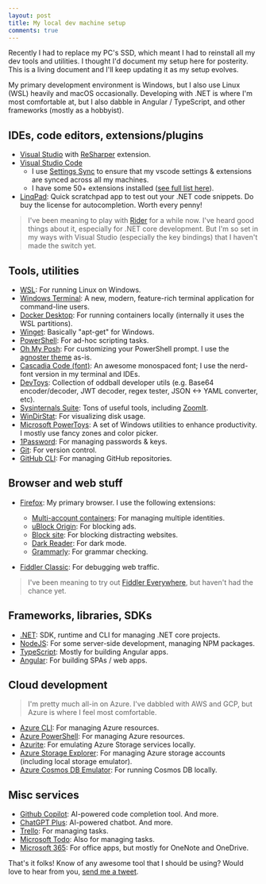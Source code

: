 ```yaml
---
layout: post
title: My local dev machine setup
comments: true
---
```


Recently I had to replace my PC's SSD, which meant I had to reinstall all my dev tools and utilities. I thought I'd document my setup here for posterity. This is a living document and I'll keep updating it as my setup evolves.

My primary development environment is Windows, but I also use Linux (WSL) heavily and macOS occasionally. Developing with .NET is where I'm most comfortable at, but I also dabble in Angular / TypeScript, and other frameworks (mostly as a hobbyist).

## IDEs, code editors, extensions/plugins

* [Visual Studio](https://visualstudio.microsoft.com/) with [ReSharper](https://www.jetbrains.com/resharper/) extension.
* [Visual Studio Code](https://code.visualstudio.com/)
  * I use [Settings Sync](https://code.visualstudio.com/docs/editor/settings-sync) to ensure that my vscode settings & extensions are synced across all my machines.
  * I have some 50+ extensions installed ([see full list here](https://gist.github.com/mithunshanbhag/ad7c4d02856eac62244ccaf37d29ea2c)).
* [LinqPad](https://www.linqpad.net/): Quick scratchpad app to test out your .NET code snippets. Do buy the license for autocompletion. Worth every penny!

> I've been meaning to play with [Rider](https://www.jetbrains.com/rider/) for a while now. I've heard good things about it, especially for .NET core development. But I'm so set in my ways with Visual Studio (especially the key bindings) that I haven't made the switch yet.

## Tools, utilities

* [WSL](https://docs.microsoft.com/en-us/windows/wsl/): For running Linux on Windows.
* [Windows Terminal](https://github.com/microsoft/terminal): A new, modern, feature-rich terminal application for command-line users.
* [Docker Desktop](https://www.docker.com/products/docker-desktop): For running containers locally (internally it uses the WSL partitions).
* [Winget](https://learn.microsoft.com/en-us/windows/package-manager/winget/): Basically "apt-get" for Windows.
* [PowerShell](https://learn.microsoft.com/en-us/powershell/scripting/install/installing-powershell?view=powershell-7.5): For ad-hoc scripting tasks.
* [Oh My Posh](https://ohmyposh.dev/): For customizing your PowerShell prompt. I use the [agnoster theme](https://ohmyposh.dev/docs/themes#agnoster) as-is.
* [Cascadia Code (font)](https://github.com/microsoft/cascadia-code): An awesome monospaced font; I use the nerd-font version in my terminal and IDEs.
* [DevToys](https://devtoys.app/): Collection of oddball developer utils (e.g. Base64 encoder/decoder, JWT decoder, regex tester, JSON <-> YAML converter, etc).
* [Sysinternals Suite](https://docs.microsoft.com/en-us/sysinternals/): Tons of useful tools, including [ZoomIt](https://learn.microsoft.com/en-us/sysinternals/downloads/zoomit).
* [WinDirStat](https://windirstat.net/): For visualizing disk usage.
* [Microsoft PowerToys](https://github.com/microsoft/PowerToys): A set of Windows utilities to enhance productivity. I mostly use fancy zones and color picker.
* [1Password](https://1password.com/): For managing passwords & keys.
* [Git](https://git-scm.com/): For version control.
* [GitHub CLI](https://cli.github.com/): For managing GitHub repositories.

## Browser and web stuff

* [Firefox](https://www.mozilla.org/en-US/firefox/new/): My primary browser. I use the following extensions:
  * [Multi-account containers](https://addons.mozilla.org/en-US/firefox/addon/multi-account-containers/): For managing multiple identities.
  * [uBlock Origin](https://addons.mozilla.org/en-US/firefox/addon/ublock-origin/): For blocking ads.
  * [Block site](https://addons.mozilla.org/en-US/firefox/addon/blocksite/): For blocking distracting websites.
  * [Dark Reader](https://addons.mozilla.org/en-US/firefox/addon/darkreader/): For dark mode.
  * [Grammarly](https://addons.mozilla.org/en-US/firefox/addon/grammarly-1/): For grammar checking.

* [Fiddler Classic](https://www.telerik.com/fiddler/fiddler-classic): For debugging web traffic.

> I've been meaning to try out [Fiddler Everywhere](https://www.telerik.com/fiddler/fiddler-everywhere), but haven't had the chance yet.

## Frameworks, libraries, SDKs

* [.NET](https://docs.microsoft.com/en-us/dotnet/core/tools/): SDK, runtime and CLI for managing .NET core projects.
* [NodeJS](https://nodejs.org/en/): For some server-side development, managing NPM packages.
* [TypeScript](https://www.typescriptlang.org/): Mostly for building Angular apps.
* [Angular](https://angular.dev/installation): For building SPAs / web apps.

## Cloud development

> I'm pretty much all-in on Azure. I've dabbled with AWS and GCP, but Azure is where I feel most comfortable.

* [Azure CLI](https://docs.microsoft.com/en-us/cli/azure/): For managing Azure resources.
* [Azure PowerShell](https://docs.microsoft.com/en-us/powershell/azure/overview): For managing Azure resources.
* [Azurite](https://github.com/Azure/Azurite): For emulating Azure Storage services locally.
* [Azure Storage Explorer](https://azure.microsoft.com/en-us/features/storage-explorer/): For managing Azure storage accounts (including local storage emulator).
* [Azure Cosmos DB Emulator](https://docs.microsoft.com/en-us/azure/cosmos-db/local-emulator): For running Cosmos DB locally.

## Misc services

* [Github Copilot](https://copilot.github.com/): AI-powered code completion tool. And more.
* [ChatGPT Plus](https://chat.openai.com/): AI-powered chatbot. And more.
* [Trello](https://trello.com/): For managing tasks.
* [Microsoft Todo](https://todo.microsoft.com/): Also for managing tasks.
* [Microsoft 365](https://www.microsoft.com/en-us/microsoft-365): For office apps, but mostly for OneNote and OneDrive.

That's it folks! Know of any awesome tool that I should be using? Would love to hear from you, [send me a tweet]({{site.author.twitter}}).
